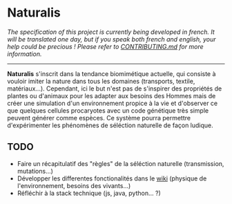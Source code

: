 # Naturalis
*The specification of this project is currently being developed in french. It will be translated one day, but if you speak both french and english, your help could be precious ! Please refer to [CONTRIBUTING.md](https://github.com/m0wh/naturalis/blob/master/CONTRIBUTING.md) for more information.*

---

**Naturalis** s'inscrit dans la tendance biomimétique actuelle, qui consiste à vouloir imiter la nature dans tous les domaines (transports, textile, matériaux...). Cependant, ici le but n'est pas de s'inspirer des propriétés de plantes ou d'animaux pour les adapter aux besoins des Hommes mais de créer une simulation d'un environnement propice à la vie et d'observer ce que quelques cellules procaryotes avec un code génétique très simple peuvent générer comme espèces. Ce système pourra permettre d'expérimenter les phénomènes de séléction naturelle de façon ludique.


## TODO
* Faire un récapitulatif des "règles" de la séléction naturelle (transmission, mutations...)
* Développer les differentes fonctionalités dans le [wiki](https://github.com/m0wh/naturalis/wiki) (physique de l'environnement, besoins des vivants...)
* Réfléchir à la stack technique (js, java, python... ?)
